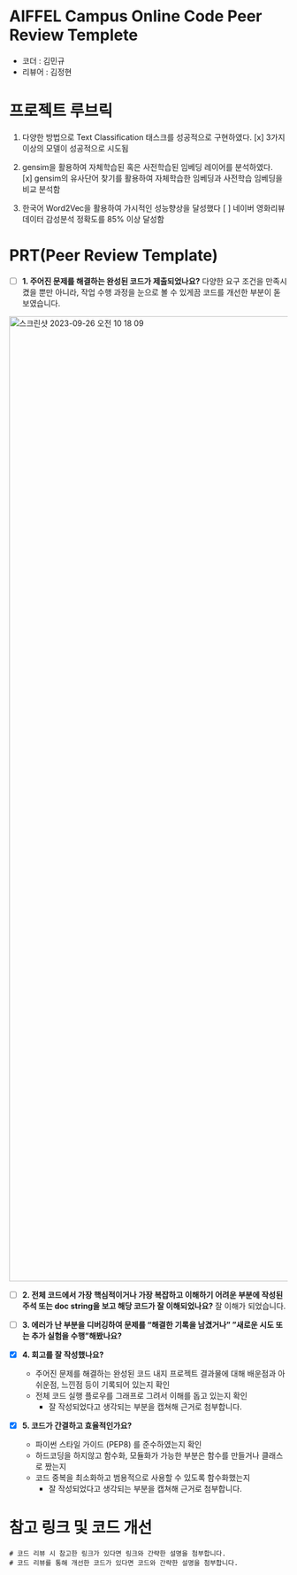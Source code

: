 # AIFFEL Campus Online Code Peer Review Templete
- 코더 : 김민규
- 리뷰어 : 김정현
  
# 프로젝트 루브릭
1. 다양한 방법으로 Text Classification 태스크를 성공적으로 구현하였다.
[x] 3가지 이상의 모델이 성공적으로 시도됨

2. gensim을 활용하여 자체학습된 혹은 사전학습된 임베딩 레이어를 분석하였다.	
[x] gensim의 유사단어 찾기를 활용하여 자체학습한 임베딩과 사전학습 임베딩을 비교 분석함

3. 한국어 Word2Vec을 활용하여 가시적인 성능향상을 달성했다
[ ] 네이버 영화리뷰 데이터 감성분석 정확도를 85% 이상 달성함

# PRT(Peer Review Template)
- [ ] **1. 주어진 문제를 해결하는 완성된 코드가 제출되었나요?**
다양한 요구 조건을 만족시켰을 뿐만 아니라, 작업 수행 과정을 눈으로 볼 수 있게끔 코드를 개선한 부분이 돋보였습니다.
<img width="1743" alt="스크린샷 2023-09-26 오전 10 18 09" src="https://github.com/mkk4726/Exploartion/assets/16367297/c8f7eb2f-a481-48fe-936e-89ff15b5454a">

- [ ] **2. 전체 코드에서 가장 핵심적이거나 가장 복잡하고 이해하기 어려운 부분에 작성된 
주석 또는 doc string을 보고 해당 코드가 잘 이해되었나요?**
잘 이해가 되었습니다.     
        
- [ ] **3. 에러가 난 부분을 디버깅하여 문제를 “해결한 기록을 남겼거나” 
”새로운 시도 또는 추가 실험을 수행”해봤나요?**
        
- [x] **4. 회고를 잘 작성했나요?**
  - 주어진 문제를 해결하는 완성된 코드 내지 프로젝트 결과물에 대해
  배운점과 아쉬운점, 느낀점 등이 기록되어 있는지 확인
  - 전체 코드 실행 플로우를 그래프로 그려서 이해를 돕고 있는지 확인
    - 잘 작성되었다고 생각되는 부분을 캡쳐해 근거로 첨부합니다.
        
- [x] **5. 코드가 간결하고 효율적인가요?**
  - 파이썬 스타일 가이드 (PEP8) 를 준수하였는지 확인
  - 하드코딩을 하지않고 함수화, 모듈화가 가능한 부분은 함수를 만들거나 클래스로 짰는지
  - 코드 중복을 최소화하고 범용적으로 사용할 수 있도록 함수화했는지
    - 잘 작성되었다고 생각되는 부분을 캡쳐해 근거로 첨부합니다.


# 참고 링크 및 코드 개선
```
# 코드 리뷰 시 참고한 링크가 있다면 링크와 간략한 설명을 첨부합니다.
# 코드 리뷰를 통해 개선한 코드가 있다면 코드와 간략한 설명을 첨부합니다.
```
